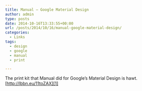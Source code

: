 ```yaml
---
title: Manual – Google Material Design
author: admin
type: posts
date: 2014-10-16T13:33:55+00:00
url: /posts/2014/10/16/manual-google-material-design/
categories:
  - Links
tags:
  - design
  - google
  - manual
  - print

---
```

The print kit that Manual did for Google&#8217;s Material Design is hawt. [http://lbbn.eu/11toZAX][1]

 [1]: http://manualcreative.com/project/google-design/